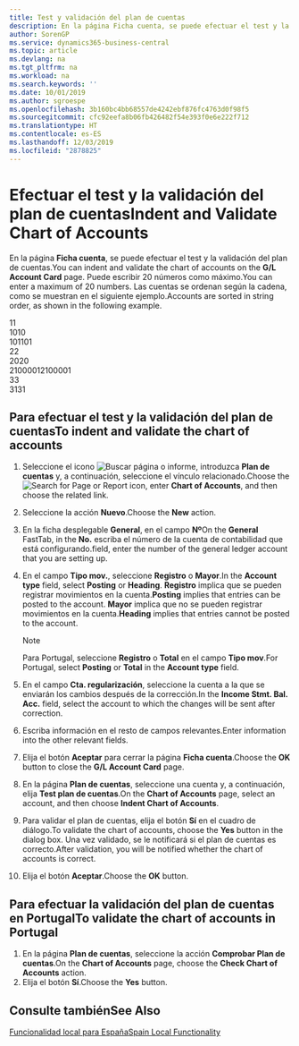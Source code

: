 ```yaml
---
title: Test y validación del plan de cuentas
description: En la página Ficha cuenta, se puede efectuar el test y la validación del plan de cuentas. Puede escribir 20 números como máximo. Las cuentas se ordenan según la cadena.
author: SorenGP
ms.service: dynamics365-business-central
ms.topic: article
ms.devlang: na
ms.tgt_pltfrm: na
ms.workload: na
ms.search.keywords: ''
ms.date: 10/01/2019
ms.author: sgroespe
ms.openlocfilehash: 3b160bc4bb68557de4242ebf876fc4763d0f98f5
ms.sourcegitcommit: cfc92eefa8b06fb426482f54e393f0e6e222f712
ms.translationtype: HT
ms.contentlocale: es-ES
ms.lasthandoff: 12/03/2019
ms.locfileid: "2878825"
---
```

# <a name="indent-and-validate-chart-of-accounts"></a><span data-ttu-id="95f94-105">Efectuar el test y la validación del plan de cuentas</span><span class="sxs-lookup"><span data-stu-id="95f94-105">Indent and Validate Chart of Accounts</span></span>
<span data-ttu-id="95f94-106">En la página **Ficha cuenta**, se puede efectuar el test y la validación del plan de cuentas.</span><span class="sxs-lookup"><span data-stu-id="95f94-106">You can indent and validate the chart of accounts on the **G/L Account Card** page.</span></span> <span data-ttu-id="95f94-107">Puede escribir 20 números como máximo.</span><span class="sxs-lookup"><span data-stu-id="95f94-107">You can enter a maximum of 20 numbers.</span></span> <span data-ttu-id="95f94-108">Las cuentas se ordenan según la cadena, como se muestran en el siguiente ejemplo.</span><span class="sxs-lookup"><span data-stu-id="95f94-108">Accounts are sorted in string order, as shown in the following example.</span></span>  

<span data-ttu-id="95f94-109">1</span><span class="sxs-lookup"><span data-stu-id="95f94-109">1</span></span>  
<span data-ttu-id="95f94-110">10</span><span class="sxs-lookup"><span data-stu-id="95f94-110">10</span></span>  
<span data-ttu-id="95f94-111">101</span><span class="sxs-lookup"><span data-stu-id="95f94-111">101</span></span>  
<span data-ttu-id="95f94-112">2</span><span class="sxs-lookup"><span data-stu-id="95f94-112">2</span></span>  
<span data-ttu-id="95f94-113">20</span><span class="sxs-lookup"><span data-stu-id="95f94-113">20</span></span>  
<span data-ttu-id="95f94-114">2100001</span><span class="sxs-lookup"><span data-stu-id="95f94-114">2100001</span></span>  
<span data-ttu-id="95f94-115">3</span><span class="sxs-lookup"><span data-stu-id="95f94-115">3</span></span>  
<span data-ttu-id="95f94-116">31</span><span class="sxs-lookup"><span data-stu-id="95f94-116">31</span></span>  

## <a name="to-indent-and-validate-the-chart-of-accounts"></a><span data-ttu-id="95f94-117">Para efectuar el test y la validación del plan de cuentas</span><span class="sxs-lookup"><span data-stu-id="95f94-117">To indent and validate the chart of accounts</span></span>  

1.  <span data-ttu-id="95f94-118">Seleccione el icono ![Buscar página o informe](../../media/ui-search/search_small.png "Icono Buscar página o informe"), introduzca **Plan de cuentas** y, a continuación, seleccione el vínculo relacionado.</span><span class="sxs-lookup"><span data-stu-id="95f94-118">Choose the ![Search for Page or Report](../../media/ui-search/search_small.png "Search for Page or Report icon") icon, enter **Chart of Accounts**, and then choose the related link.</span></span>  
2.  <span data-ttu-id="95f94-119">Seleccione la acción **Nuevo**.</span><span class="sxs-lookup"><span data-stu-id="95f94-119">Choose the **New** action.</span></span>  
3.  <span data-ttu-id="95f94-120">En la ficha desplegable **General**, en el campo **Nº**</span><span class="sxs-lookup"><span data-stu-id="95f94-120">On the **General** FastTab, in the **No.**</span></span> <span data-ttu-id="95f94-121">escriba el número de la cuenta de contabilidad que está configurando.</span><span class="sxs-lookup"><span data-stu-id="95f94-121">field, enter the number of the general ledger account that you are setting up.</span></span>  
4.  <span data-ttu-id="95f94-122">En el campo **Tipo mov.**, seleccione **Registro** o **Mayor**.</span><span class="sxs-lookup"><span data-stu-id="95f94-122">In the **Account type** field, select **Posting** or **Heading**.</span></span> <span data-ttu-id="95f94-123">**Registro** implica que se pueden registrar movimientos en la cuenta.</span><span class="sxs-lookup"><span data-stu-id="95f94-123">**Posting** implies that entries can be posted to the account.</span></span> <span data-ttu-id="95f94-124">**Mayor** implica que no se pueden registrar movimientos en la cuenta.</span><span class="sxs-lookup"><span data-stu-id="95f94-124">**Heading** implies that entries cannot be posted to the account.</span></span>  

    > [!NOTE]  
    >  <span data-ttu-id="95f94-125">Para Portugal, seleccione **Registro** o **Total** en el campo **Tipo mov**.</span><span class="sxs-lookup"><span data-stu-id="95f94-125">For Portugal, select **Posting** or **Total** in the **Account type** field.</span></span>  

5.  <span data-ttu-id="95f94-126">En el campo **Cta. regularización**, seleccione la cuenta a la que se enviarán los cambios después de la corrección.</span><span class="sxs-lookup"><span data-stu-id="95f94-126">In the **Income Stmt. Bal. Acc.** field, select the account to which the changes will be sent after correction.</span></span>  
6.  <span data-ttu-id="95f94-127">Escriba información en el resto de campos relevantes.</span><span class="sxs-lookup"><span data-stu-id="95f94-127">Enter information into the other relevant fields.</span></span>  
7.  <span data-ttu-id="95f94-128">Elija el botón **Aceptar** para cerrar la página **Ficha cuenta**.</span><span class="sxs-lookup"><span data-stu-id="95f94-128">Choose the **OK** button to close the **G/L Account Card** page.</span></span>  
8.  <span data-ttu-id="95f94-129">En la página **Plan de cuentas**, seleccione una cuenta y, a continuación, elija **Test plan de cuentas**.</span><span class="sxs-lookup"><span data-stu-id="95f94-129">On the **Chart of Accounts** page, select an account, and then choose **Indent Chart of Accounts**.</span></span>  
9. <span data-ttu-id="95f94-130">Para validar el plan de cuentas, elija el botón **Sí** en el cuadro de diálogo.</span><span class="sxs-lookup"><span data-stu-id="95f94-130">To validate the chart of accounts, choose the **Yes** button in the dialog box.</span></span> <span data-ttu-id="95f94-131">Una vez validado, se le notificará si el plan de cuentas es correcto.</span><span class="sxs-lookup"><span data-stu-id="95f94-131">After validation, you will be notified whether the chart of accounts is correct.</span></span>  
10. <span data-ttu-id="95f94-132">Elija el botón **Aceptar**.</span><span class="sxs-lookup"><span data-stu-id="95f94-132">Choose the **OK** button.</span></span>  

## <a name="to-validate-the-chart-of-accounts-in-portugal"></a><span data-ttu-id="95f94-133">Para efectuar la validación del plan de cuentas en Portugal</span><span class="sxs-lookup"><span data-stu-id="95f94-133">To validate the chart of accounts in Portugal</span></span>  

1.  <span data-ttu-id="95f94-134">En la página **Plan de cuentas**, seleccione la acción **Comprobar Plan de cuentas**.</span><span class="sxs-lookup"><span data-stu-id="95f94-134">On the **Chart of Accounts** page, choose the **Check Chart of Accounts** action.</span></span>  
2.  <span data-ttu-id="95f94-135">Elija el botón **Sí**.</span><span class="sxs-lookup"><span data-stu-id="95f94-135">Choose the **Yes** button.</span></span>  

## <a name="see-also"></a><span data-ttu-id="95f94-136">Consulte también</span><span class="sxs-lookup"><span data-stu-id="95f94-136">See Also</span></span>  
[<span data-ttu-id="95f94-137">Funcionalidad local para España</span><span class="sxs-lookup"><span data-stu-id="95f94-137">Spain Local Functionality</span></span>](spain-local-functionality.md)
